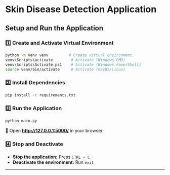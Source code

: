 # **Skin Disease Detection Application**  

## **Setup and Run the Application**  

### **1️⃣ Create and Activate Virtual Environment**  
```bash
python -m venv venv         # Create virtual environment  
venv\Scripts\activate        # Activate (Windows CMD)  
venv\Scripts\Activate.ps1    # Activate (Windows PowerShell)  
source venv/bin/activate     # Activate (macOS/Linux)  
```

### **2️⃣ Install Dependencies**  
```bash
pip install -r requirements.txt
```

### **3️⃣ Run the Application**  
```bash
python main.py
```
🔹 Open **http://127.0.0.1:5000/** in your browser.  

### **4️⃣ Stop and Deactivate**  
- **Stop the application:** Press `CTRL + C`  
- **Deactivate the environment:** Run `exit` 

---
